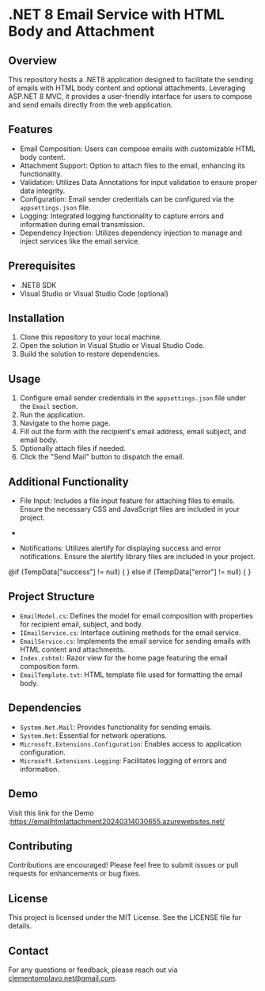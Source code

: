 

# .NET 8 Email Service with HTML Body and Attachment

## Overview
This repository hosts a .NET8 application designed to facilitate the sending of emails with HTML body content and optional attachments. Leveraging ASP.NET 8 MVC, it provides a user-friendly interface for users to compose and send emails directly from the web application.

## Features
- Email Composition: Users can compose emails with customizable HTML body content.
- Attachment Support: Option to attach files to the email, enhancing its functionality.
- Validation: Utilizes Data Annotations for input validation to ensure proper data integrity.
- Configuration: Email sender credentials can be configured via the `appsettings.json` file.
- Logging: Integrated logging functionality to capture errors and information during email transmission.
- Dependency Injection: Utilizes dependency injection to manage and inject services like the email service.

## Prerequisites
- .NET8 SDK
- Visual Studio or Visual Studio Code (optional)

## Installation
1. Clone this repository to your local machine.
2. Open the solution in Visual Studio or Visual Studio Code.
3. Build the solution to restore dependencies.

## Usage
1. Configure email sender credentials in the `appsettings.json` file under the `Email` section.
2. Run the application.
3. Navigate to the home page.
4. Fill out the form with the recipient's email address, email subject, and email body.
5. Optionally attach files if needed.
6. Click the "Send Mail" button to dispatch the email.

## Additional Functionality
- File Input: Includes a file input feature for attaching files to emails. Ensure the necessary CSS and JavaScript files are included in your project.
 
- <!-- Add FileInput CSS & JS -->
  <link rel="stylesheet" type="text/css" href="~/FileInput/fileinput.css" media="all" />
  <link rel="stylesheet" type="text/css" href="~/FileInput/all.css">
  <script src="~/FileInput/fileinput.js" type="text/javascript"></script>
  <script src="~/FileInput/theme.js" type="text/javascript"></script>
  <script type="text/javascript">
      $(document).ready(function () {
          $("#Attachment").fileinput({
              'showUpload': false,
              theme: 'fas',
              minFileSize: 1,
              maxFileSize: 1000,
              browseLabel: 'Attachment',
              mainClass: 'fileInputmain',
              dropZoneEnabled: false
          });
      });
  </script>

- Notifications: Utilizes alertify for displaying success and error notifications. Ensure the alertify library files are included in your project.
<!-- alertify -->
<link rel="stylesheet" href="~/lib/alertifyjs/css/alertify.css">
<link rel="stylesheet" href="~/lib/alertifyjs/css/themes/bootstrap.css">
<script src="~/lib/alertifyjs/alertify.js"></script>
<script type="text/javascript">
    alertify.defaults.transition = "slide";
    alertify.defaults.theme.ok = "btn btn-primary";
    alertify.defaults.theme.cancel = "btn btn-danger";
    alertify.defaults.theme.input = "form-control";
</script>
@if (TempData["success"] != null)
{     
    <script type="text/javascript">       
        alertify.alert('@TempData["success"]');
    </script>
}
else if (TempData["error"] != null)
{
    <script type="text/javascript">
        alertify.alert('@TempData["error"]');
    </script>
}


## Project Structure
- `EmailModel.cs`: Defines the model for email composition with properties for recipient email, subject, and body.
- `IEmailService.cs`: Interface outlining methods for the email service.
- `EmailService.cs`: Implements the email service for sending emails with HTML content and attachments.
- `Index.cshtml`: Razor view for the home page featuring the email composition form.
- `EmailTemplate.txt`: HTML template file used for formatting the email body.

## Dependencies
- `System.Net.Mail`: Provides functionality for sending emails.
- `System.Net`: Essential for network operations.
- `Microsoft.Extensions.Configuration`: Enables access to application configuration.
- `Microsoft.Extensions.Logging`: Facilitates logging of errors and information.

## Demo
Visit this link for the Demo :https://emailhtmlattachment20240314030655.azurewebsites.net/

## Contributing
Contributions are encouraged! Please feel free to submit issues or pull requests for enhancements or bug fixes.

## License
This project is licensed under the MIT License. See the LICENSE file for details.

## Contact
For any questions or feedback, please reach out via clementomolayo.net@gmail.com.
